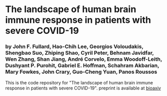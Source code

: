 # The landscape of human brain immune response in patients with severe COVID-19
### by John F. Fullard, Hao-Chih Lee, Georgios Voloudakis, Shengbao Suo, Zhiping Shao, Cyril Peter, Behnam Javidfar, Wen Zhang, Shan Jiang, André Corvelo, Emma Woodoff-Leith, Dushyant P. Purohit, Gabriel E. Hoffman, Schahram Akbarian, Mary Fowkes, John Crary, Guo-Cheng Yuan, Panos Roussos
This is the code repository for "The landscape of human brain immune response in patients with severe COVID-19".
preprint is available at [bioaxiv](https://www.biorxiv.org/content/10.1101/2021.01.08.425999v1)
